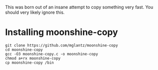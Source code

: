 This was born out of an insane attempt to copy something very fast. You should very likely ignore this.

# Installing moonshine-copy
```
git clone https://github.com/mglantz/moonshine-copy
cd moonshine-copy
gcc -O3 moonshine-copy.c -o moonshine-copy
chmod a+rx moonshine-copy
cp moonshine-copy /bin
```
